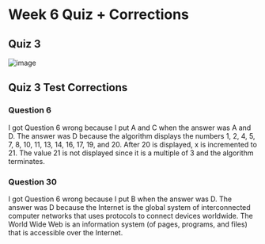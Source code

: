# Week 6 Quiz + Corrections

## Quiz 3

![image](https://user-images.githubusercontent.com/89167131/166560710-77b52227-1b7f-477e-acfc-d3c21a94b28c.png)

## Quiz 3 Test Corrections

### Question 6
I got Question 6 wrong because I put A and C when the answer was A and D. The answer was D because the algorithm displays the numbers 1, 2, 4, 5, 7, 8, 10, 11, 13, 14, 16, 17, 19, and 20. After 20 is displayed, x is incremented to 21. The value 21 is not displayed since it is a multiple of 3 and the algorithm terminates.

### Question 30
I got Question 6 wrong because I put B when the answer was D. The answer was D because the Internet is the global system of interconnected computer networks that uses protocols to connect devices worldwide. The World Wide Web is an information system (of pages, programs, and files) that is accessible over the Internet.
